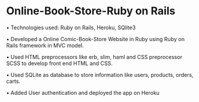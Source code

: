 # Online-Book-Store-Ruby on Rails

•   Technologies used: Ruby on Rails, Heroku, SQlite3

•	Developed a Online Comic-Book-Store Website in Ruby using Ruby on Rails framework in MVC model.

•	Used HTML preprocessors like erb, slim, haml and CSS preprocessor SCSS to develop front end HTML and CSS.

•	Used SQLite as database to store information like users, products, orders, carts.

•   Added User authentication and deployed the app on Heroku
